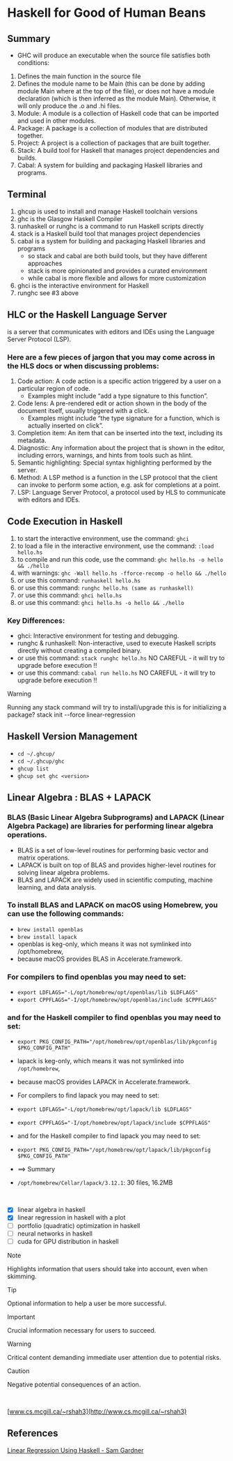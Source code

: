# Haskell for Good of Human Beans

<!-- This content will not appear in the rendered Markdown -->
<!-- This content will not appear in the rendered Markdown -->


## Summary 
 - GHC will produce an executable when the source file satisfies both conditions:
 1. Defines the main function in the source file
 2. Defines the module name to be Main (this can be done by adding module Main where at the top of the file), or does not have a module declaration (which is then inferred as the module Main). Otherwise, it will only produce the .o and .hi files.
 3. Module: A module is a collection of Haskell code that can be imported and used in other modules.
 4. Package: A package is a collection of modules that are distributed together.
 5. Project: A project is a collection of packages that are built together.
 6. Stack: A build tool for Haskell that manages project dependencies and builds.
 7. Cabal: A system for building and packaging Haskell libraries and programs.

## Terminal
 1. ghcup is used to install and manage Haskell toolchain versions
 2. ghc is the Glasgow Haskell Compiler
 3. runhaskell or runghc is a command to run Haskell scripts directly
 4. stack is a Haskell build tool that manages project dependencies
 5. cabal is a system for building and packaging Haskell libraries and programs
    - so stack and cabal are both build tools, but they have different approaches
    - stack is more opinionated and provides a curated environment
    - while cabal is more flexible and allows for more customization
 6. ghci is the interactive environment for Haskell
 7. runghc see #3 above

 ## HLC or the Haskell Language Server 
 is a server that communicates with editors and IDEs using the Language Server Protocol (LSP).
 
 ### Here are a few pieces of jargon that you may come across in the HLS docs or when discussing problems:
 1. Code action: A code action is a specific action triggered by a user on a particular region of code.   
    - Examples might include “add a type signature to this function”.
 2. Code lens: A pre-rendered edit or action shown in the body of the document itself, usually triggered with a click.
    - Examples might include “the type signature for a function, which is actually inserted on click”.
 3. Completion item: An item that can be inserted into the text, including its metadata.
 4. Diagnostic: Any information about the project that is shown in the editor, including errors, warnings, and hints from tools such as hlint.
 5. Semantic highlighting: Special syntax highlighting performed by the server.
 6. Method: A LSP method is a function in the LSP protocol that the client can invoke to perform some action, e.g. ask for completions at a point.
 7. LSP: Language Server Protocol, a protocol used by HLS to communicate with editors and IDEs.


 ## Code Execution in Haskell
 1. to start the interactive environment, use the command: `ghci`
 2. to load a file in the interactive environment, use the command: `:load hello.hs`
 3. to compile and run this code, use the command: `ghc hello.hs -o hello && ./hello`
 4. with warnings: `ghc -Wall hello.hs -fforce-recomp -o hello && ./hello`
 5. or use this command: `runhaskell hello.hs`
 6. or use this command: `runghc hello.hs (same as runhaskell)`
 7. or use this command: `ghci hello.hs`
 8. or use this command: `ghci hello.hs -o hello && ./hello`
 ### Key Differences:
 - ghci: Interactive environment for testing and debugging.
 - runghc & runhaskell: Non-interactive, used to execute Haskell scripts directly without creating a compiled binary.
 - or use this command: `stack runghc hello.hs` NO CAREFUL - it will try to upgrade before execution !!
 - or use this command: `cabal run hello.hs`    NO CAREFUL - it will try to upgrade before execution !!

> [!WARNING]  
> Running any stack command will try to install/upgrade
> this is for initializing a package?
> stack init --force linear-regression
> 

 ## Haskell Version Management
 - `cd ~/.ghcup/`
 - `cd ~/.ghcup/ghc`
 - `ghcup list`
 - `ghcup set ghc <version>`

 ## Linear Algebra : BLAS + LAPACK
 ### BLAS (Basic Linear Algebra Subprograms) and LAPACK (Linear Algebra Package) are libraries for performing linear algebra operations.
 - BLAS is a set of low-level routines for performing basic vector and matrix operations.
 - LAPACK is built on top of BLAS and provides higher-level routines for solving linear algebra problems.
 - BLAS and LAPACK are widely used in scientific computing, machine learning, and data analysis.
 ### To install BLAS and LAPACK on macOS using Homebrew, you can use the following commands:
 - `brew install openblas`
 - `brew install lapack`
 - openblas is keg-only, which means it was not symlinked into /opt/homebrew,
 - because macOS provides BLAS in Accelerate.framework.
 ### For compilers to find openblas you may need to set:
 - `export LDFLAGS="-L/opt/homebrew/opt/openblas/lib $LDFLAGS"`
 - `export CPPFLAGS="-I/opt/homebrew/opt/openblas/include $CPPFLAGS"`
 ### and for the Haskell compiler to find openblas you may need to set:
 - `export PKG_CONFIG_PATH="/opt/homebrew/opt/openblas/lib/pkgconfig $PKG_CONFIG_PATH"`

 - lapack is keg-only, which means it was not symlinked into `/opt/homebrew`,
 - because macOS provides LAPACK in Accelerate.framework.
 - For compilers to find lapack you may need to set:
 -  `export LDFLAGS="-L/opt/homebrew/opt/lapack/lib $LDFLAGS"`
 -  `export CPPFLAGS="-I/opt/homebrew/opt/lapack/include $CPPFLAGS"`
 - and for the Haskell compiler to find lapack you may need to set:
 -  `export PKG_CONFIG_PATH="/opt/homebrew/opt/lapack/lib/pkgconfig $PKG_CONFIG_PATH"`
 - ==> Summary
 -  `/opt/homebrew/Cellar/lapack/3.12.1`: 30 files, 16.2MB

$~~~~~~~~~~~~~~$

- [x] linear algebra in haskell
- [x] linear regression in haskell with a plot
- [ ] portfolio (quadratic) optimization in haskell
- [ ] neural networks in haskell
- [ ] cuda for GPU distribution in haskell 

> [!NOTE]  
> Highlights information that users should take into account, even when skimming.

> [!TIP]
> Optional information to help a user be more successful.

> [!IMPORTANT]  
> Crucial information necessary for users to succeed.

> [!WARNING]  
> Critical content demanding immediate user attention due to potential risks.

> [!CAUTION]
> Negative potential consequences of an action.


$~~~~~~~~~~~~~~~~~~~~$


 [www.cs.mcgill.ca/~rshah3](http://www.cs.mcgill.ca/~rshah3)


 ## References

 [Linear Regression Using Haskell - Sam Gardner](https://samcgardner.github.io/2018/10/06/linear-regression-in-haskell.html)